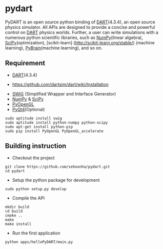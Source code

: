 pydart
======
PyDART is an open source python binding of [DART](https://github.com/dartsim/dart)(4.3.4), an open source physics simulator.
All APIs are designed to provide a concise and powerful control on [DART](https://github.com/dartsim/dart) physics worlds.
Further, a user can write simulations with a numerous python scientific libraries, 
such as [NumPy](http://www.numpy.org/)(linear algebra),
[SciPy](http://www.scipy.org/)(optimization), 
[scikit-learn] (http://scikit-learn.org/stable/) (machine learning),
[PyBrain](http://pybrain.org/)(machine learning),
and so on.

## Requirement
- [DART](https://github.com/dartsim/dart)(4.3.4)
 + https://github.com/dartsim/dart/wiki/Installation
- [SWIG](http://www.swig.org/) (Simplified Wrapper and Interface Generator)
- [NumPy](http://www.numpy.org/) & [SciPy](http://www.scipy.org/)
- [PyOpenGL](http://pyopengl.sourceforge.net/) 
- [PyQt4](http://www.riverbankcomputing.com/software/pyqt/download)(Optional)
```
sudo aptitude install swig
sudo aptitude install python-numpy python-scipy 
sudo apt-get install python-pip
sudo pip install PyOpenGL PyOpenGL_accelerate
```

## Building instruction
- Checkout the project
```
git clone https://github.com/sehoonha/pydart.git
cd pydart
```
- Setup the python package for development
```
sudo python setup.py develop
```
- Compile the API
```
mkdir build
cd build
cmake ..
make
make install
```
- Run the first application
```
python apps/helloPyDART/main.py
```
